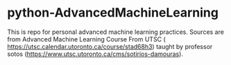# python-AdvancedMachineLearning
This is repo for personal advanced machine learning practices. Sources are from Advanced Machine Learning Course From UTSC ( https://utsc.calendar.utoronto.ca/course/stad68h3) taught by professor sotos (https://www.utsc.utoronto.ca/cms/sotirios-damouras). 
